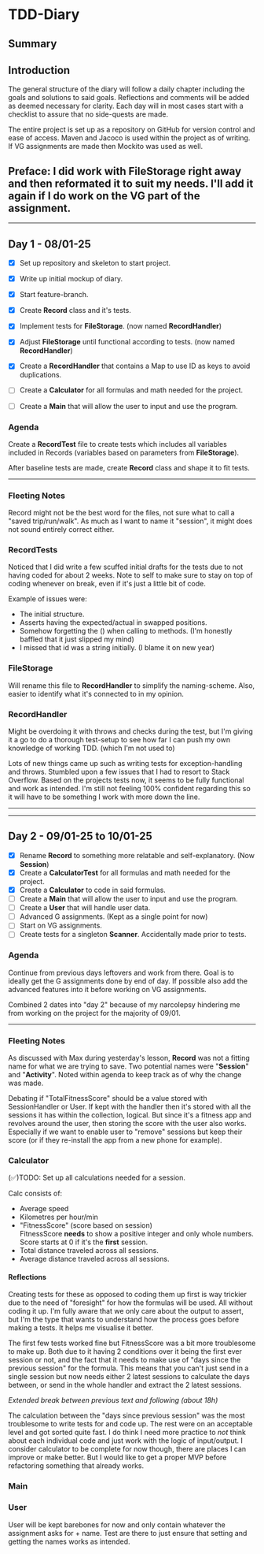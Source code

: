 # TDD-Diary

## Summary

## Introduction

The general structure of the diary will follow a daily chapter including the goals and solutions to said goals.
Reflections and comments will be added as deemed necessary for clarity. Each day will in most cases start with a checklist
to assure that no side-quests are made. 

The entire project is set up as a repository on GitHub for version control and ease of access.
Maven and Jacoco is used within the project as of writing. If VG assignments are made then Mockito was used as well.

Preface: I did work with **FileStorage** right away and then reformated it to suit my needs. I'll add it again
if I do work on the VG part of the assignment.
---

---
## Day 1 - 08/01-25

- [x] Set up repository and skeleton to start project.
- [x] Write up initial mockup of diary.
- [x] Start feature-branch.
- [x] Create **Record** class and it's tests.
- [x] Implement tests for **FileStorage**. (now named **RecordHandler**)
- [x] Adjust **FileStorage** until functional according to tests. (now named **RecordHandler**)
- [x] Create a **RecordHandler** that contains a Map to use ID as keys to avoid duplications.
- [ ] Create a **Calculator** for all formulas and math needed for the project.
- [ ] Create a **Main** that will allow the user to input and use the program.
 

### Agenda
Create a **RecordTest** file to create tests which includes all variables included in Records (variables based on
parameters from **FileStorage**).

After baseline tests are made, create **Record** class and shape it to fit tests.

---
### Fleeting Notes
Record might not be the best word for the files, not sure what to call a "saved trip/run/walk". As much as I want to
name it "session", it might does not sound entirely correct either.

### RecordTests
Noticed that I did write a few scuffed initial drafts for the tests due to not having coded for about 2 weeks.
Note to self to make sure to stay on top of coding whenever on break, even if it's just a little bit of code.

Example of issues were:
- The initial structure.
- Asserts having the expected/actual in swapped positions.
- Somehow forgetting the () when calling to methods. (I'm honestly baffled that it just slipped my mind)
- I missed that id was a string initially. (I blame it on new year)

### FileStorage
Will rename this file to **RecordHandler** to simplify the naming-scheme. Also, easier to identify what it's connected to
in my opinion.

### RecordHandler

Might be overdoing it with throws and checks during the test, but I'm giving it a go to do a thorough test-setup
to see how far I can push my own knowledge of working TDD. (which I'm not used to)

Lots of new things came up such as writing tests for exception-handling and throws. Stumbled upon a few issues that I
had to resort to Stack Overflow. Based on the projects tests now, it seems to be fully functional and work as intended.
I'm still not feeling 100% confident regarding this so it will have to be something I work with more down the line.

---

---
## Day 2 - 09/01-25 to 10/01-25

- [x] Rename **Record** to something more relatable and self-explanatory. (Now **Session**) 
- [x] Create a **CalculatorTest** for all formulas and math needed for the project.
- [x] Create a **Calculator** to code in said formulas.
- [ ] Create a **Main** that will allow the user to input and use the program.
- [ ] Create a **User** that will handle user data.
- [ ] Advanced G assignments. (Kept as a single point for now)
- [ ] Start on VG assignments.
- [ ] Create tests for a singleton **Scanner**. Accidentally made prior to tests.

### Agenda
Continue from previous days leftovers and work from there. Goal is to ideally get the G assignments done by end of day.
If possible also add the advanced features into it before working on VG assignments.

Combined 2 dates into "day 2" because of my narcolepsy hindering me from working on the project for the majority
of 09/01.

---
### Fleeting Notes
As discussed with Max during yesterday's lesson, **Record** was not a fitting name for what we are trying
to save. Two potential names were "**Session**" and "**Activity**". Noted within agenda to keep track as of why
the change was made.

Debating if "TotalFitnessScore" should be a value stored with SessionHandler or User. If kept with the handler then it's
stored with all the sessions it has within the collection, logical. But since it's a fitness app and revolves around
the user, then storing the score with the user also works. Especially if we want to enable user to "remove" sessions but
keep their score (or if they re-install the app from a new phone for example).

### Calculator
(✅)TODO: Set up all calculations needed for a session.

Calc consists of:
- Average speed
- Kilometres per hour/min
- "FitnessScore" (score based on session) \
  FitnessScore **needs** to show a positive integer and only whole numbers. Score starts at 0 if it's the **first**
  session.
- Total distance traveled across all sessions.
- Average distance traveled across all sessions.

#### Reflections
Creating tests for these as opposed to coding them up first is way trickier due to the need of "foresight"
for how the formulas will be used. All without coding it up. I'm fully aware that we only care about the output to assert,
but I'm the type that wants to understand how the process goes before making a tests. It helps me visualise it better.

The first few tests worked fine but FitnessScore was a bit more troublesome to make up. Both due to it
having 2 conditions over it being the first ever session or not, and the fact that it needs to make use of
"days since the previous session" for the formula. This means that you can't just send in a single session but now needs
either 2 latest sessions to calculate the days between, or send in the whole handler and extract the 2 latest sessions.

*Extended break between previous text and following (about 18h)*

The calculation between the "days since previous session" was the most troublesome to write tests for and code up.
The rest were on an acceptable level and got sorted quite fast. I do think I need more practice to *not* think about each
individual code and just work with the logic of input/output. I consider calculator to be complete for now though, there
are places I can improve or make better. But I would like to get a proper MVP before refactoring something that already 
works.

### Main

### User

User will be kept barebones for now and only contain whatever the assignment asks for + name.
Test are there to just ensure that setting and getting the names works as intended.